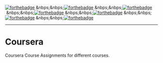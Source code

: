 [![forthebadge](https://forthebadge.com/images/badges/uses-git.svg)](https://forthebadge.com)&nbsp;&nbps;&nbps;[![forthebadge](https://forthebadge.com/images/badges/check-it-out.svg)](https://forthebadge.com)&nbsp;&nbps;&nbps;[![forthebadge](https://forthebadge.com/images/badges/uses-badges.svg)](https://forthebadge.com)&nbsp;&nbps;&nbps;[![forthebadge](https://forthebadge.com/images/badges/uses-html.svg)](https://forthebadge.com)&nbsp;&nbps;&nbps;[![forthebadge](https://forthebadge.com/images/badges/uses-css.svg)](https://forthebadge.com)&nbsp;&nbps;&nbps;[![forthebadge](https://forthebadge.com/images/badges/made-with-javascript.svg)](https://forthebadge.com)&nbsp;&nbps;&nbps;[![forthebadge](https://forthebadge.com/images/badges/built-with-love.svg)](https://forthebadge.com)

---
# Coursera
Coursera Course Assignments for different courses.
